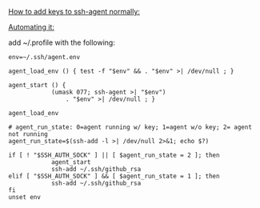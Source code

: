 
[How to add keys to ssh-agent normally: ](https://help.github.com/articles/generating-a-new-ssh-key-and-adding-it-to-the-ssh-agent/)

[Automating it: ](https://help.github.com/articles/working-with-ssh-key-passphrases/#auto-launching-ssh-agent-on-msysgit)

add ~/.profile with the following:
```
env=~/.ssh/agent.env                                                               
                                                                                   
agent_load_env () { test -f "$env" && . "$env" >| /dev/null ; }                    
                                                                                   
agent_start () {                                                                   
            (umask 077; ssh-agent >| "$env")                                       
                . "$env" >| /dev/null ; }                                          
                                                                                   
agent_load_env                                                                     
                                                                                   
# agent_run_state: 0=agent running w/ key; 1=agent w/o key; 2= agent not running   
agent_run_state=$(ssh-add -l >| /dev/null 2>&1; echo $?)                           
                                                                                   
if [ ! "$SSH_AUTH_SOCK" ] || [ $agent_run_state = 2 ]; then                        
            agent_start                                                            
            ssh-add ~/.ssh/github_rsa                                              
elif [ "$SSH_AUTH_SOCK" ] && [ $agent_run_state = 1 ]; then                        
            ssh-add ~/.ssh/github_rsa                                              
fi                                                                                 
unset env  
```
